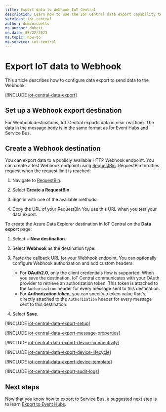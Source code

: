 ```yaml
---
title: Export data to Webhook IoT Central
description: Learn how to use the IoT Central data export capability to continuously export your IoT data to Webhook
services: iot-central
author: dominicbetts
ms.author: dobett
ms.date: 05/22/2023
ms.topic: how-to
ms.service: iot-central
---
```


# Export IoT data to Webhook

This article describes how to configure data export to send data to the Webhook.

[!INCLUDE [iot-central-data-export](../../../includes/iot-central-data-export.md)]

## Set up a Webhook export destination

For Webhook destinations, IoT Central exports data in near real time. The data in the message body is in the same format as for Event Hubs and Service Bus.

## Create a Webhook destination

You can export data to a publicly available HTTP Webhook endpoint. You can create a test Webhook endpoint using [RequestBin](https://requestbin.com/). RequestBin throttles request when the request limit is reached:

1. Navigate to [RequestBin](https://requestbin.com/).

1. Select **Create a RequestBin**.

1. Sign in with one of the available methods.

1. Copy the URL of your RequestBin  You use this URL when you test your data export.

To create the Azure Data Explorer destination in IoT Central on the **Data export** page:

1. Select **+ New destination**.

1. Select **Webhook** as the destination type.

1. Paste the callback URL for your Webhook endpoint. You can optionally configure Webhook authorization and add custom headers.

    - For **OAuth2.0**, only the client credentials flow is supported. When you save the destination, IoT Central communicates with your OAuth provider to retrieve an authorization token. This token is attached to the `Authorization` header for every message sent to this destination.
    - For **Authorization token**, you can specify a token value that's directly attached to the `Authorization` header for every message sent to this destination.

1. Select **Save**.

[!INCLUDE [iot-central-data-export-setup](../../../includes/iot-central-data-export-setup.md)]

[!INCLUDE [iot-central-data-export-message-properties](../../../includes/iot-central-data-export-message-properties.md)]

[!INCLUDE [iot-central-data-export-device-connectivity](../../../includes/iot-central-data-export-device-connectivity.md)]

[!INCLUDE [iot-central-data-export-device-lifecycle](../../../includes/iot-central-data-export-device-lifecycle.md)]

[!INCLUDE [iot-central-data-export-device-template](../../../includes/iot-central-data-export-device-template.md)]

[!INCLUDE [iot-central-data-export-audit-logs](../../../includes/iot-central-data-export-audit-logs.md)]

## Next steps

Now that you know how to export to Service Bus, a suggested next step is to learn [Export to Event Hubs](howto-export-to-event-hubs.md).

